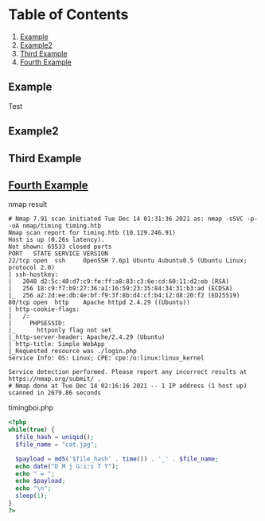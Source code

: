 # Table of Contents
1. [Example](#example)
2. [Example2](#example2)
3. [Third Example](#third-example)
4. [Fourth Example](#fourth-examplehttpwwwfourthexamplecom)


## Example
Test

## Example2
## Third Example
## [Fourth Example](http://www.fourthexample.com) 


nmap result
```
# Nmap 7.91 scan initiated Tue Dec 14 01:31:36 2021 as: nmap -sSVC -p- -oA nmap/timing timing.htb
Nmap scan report for timing.htb (10.129.246.91)
Host is up (0.26s latency).
Not shown: 65533 closed ports
PORT   STATE SERVICE VERSION
22/tcp open  ssh     OpenSSH 7.6p1 Ubuntu 4ubuntu0.5 (Ubuntu Linux; protocol 2.0)
| ssh-hostkey:
|   2048 d2:5c:40:d7:c9:fe:ff:a8:83:c3:6e:cd:60:11:d2:eb (RSA)
|   256 18:c9:f7:b9:27:36:a1:16:59:23:35:84:34:31:b3:ad (ECDSA)
|_  256 a2:2d:ee:db:4e:bf:f9:3f:8b:d4:cf:b4:12:d8:20:f2 (ED25519)
80/tcp open  http    Apache httpd 2.4.29 ((Ubuntu))
| http-cookie-flags:
|   /:
|     PHPSESSID:
|_      httponly flag not set
|_http-server-header: Apache/2.4.29 (Ubuntu)
| http-title: Simple WebApp
|_Requested resource was ./login.php
Service Info: OS: Linux; CPE: cpe:/o:linux:linux_kernel

Service detection performed. Please report any incorrect results at https://nmap.org/submit/ .
# Nmap done at Tue Dec 14 02:16:16 2021 -- 1 IP address (1 host up) scanned in 2679.86 seconds

```

timingboi.php
```php
<?php
while(true) {
  $file_hash = uniqid();
  $file_name = "cat.jpg";

  $payload = md5('$file_hash' . time()) . '_' . $file_name;
  echo date("D M j G:i:s T Y");
  echo " = ";
  echo $payload;
  echo "\n";
  sleep(1);
}
?>
```

